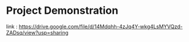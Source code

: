 # Project Demonstration

link : https://drive.google.com/file/d/14Mdqhh-4zJq4Y-wkg4LsMYVQzd-ZADsq/view?usp=sharing
